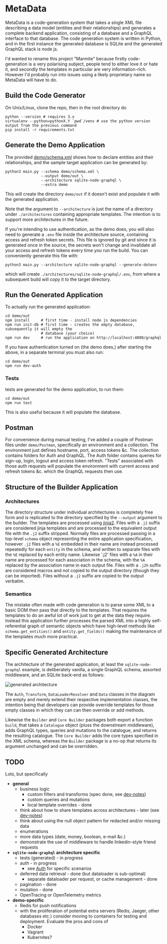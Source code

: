 # MetaData

MetaData is a code-generation system that takes a single XML file describing a data model (entities
and their relationships) and generates a complete backend application, consisting of a database
and a GraphQL interface to that database. The code generation system is written in Python, and
in the first instance the generated database is SQLite and the generated GraphQL stack is node js.

I'd wanted to rename this project "Marmite" because firstly code-generation is a very polarising
subject, people tend to either love it or hate it, and secondly the templates in particular
are very information-rich. However I'd probably run into issues using a likely proprietary name
so MetaData will have to do.

## Build the Code Generator

On Unix/Linux, clone the repo, then in the root directory do

```commandline
python --version # requires 3.x
virtualenv --python=pythonX.Y `pwd`/venv # use the python version output from the previous command
pip install -r requirements.txt
```

## Generate the Demo Application

The provided [demo/schema.xml](demo/schema.xml) shows how to declare entities and their
relationships, and the sample target application can be generated by:

```commandline
python3 main.py --schema demo/schema.xml \
                --output demo/out \
                --architecture sqlite-node-graphql \
                --extra demo
```

This will create the directory `demo/out` if it doesn't exist and populate it with the generated
application.

Note that the argument to `--architecture` is just the name of a directory under `./architectures`
containing appropriate templates. The intention is to support more architectures in the future.

If you're intending to use authentication, as the demo does, you will also need to generate a `.env`
file inside the architecture source, containing access and refresh token secrets. This file is
ignored by git and since it is generated once in the source, the secrets won't change and
invalidate all your access and refresh tokens every time you run the build. You can conveniently
generate this file with:

```commandline
python3 main.py --architecture sqlite-node-graphql --generate-dotenv
```

which will create `./architectures/sqlite-node-graphql/.env`, from where a subsequent build will
copy it to the target directory.

## Run the Generated Application

To actually run the generated application:

```commandline
cd demo/out
npm install     # first time - install node js dependencies
npm run init-db # first time - creates the empty database, subsequently it will empty the
                # database (your choice)
npm run dev     # run the application on http://localhost:4000/graphql
```

If you have authentication turned on (the demo does,) after starting the above, in a separate
terminal you must also run:

```commandline
cd demo/out
npm run dev-auth
```

### Tests

tests are generated for the demo application, to run them:

```commandline
cd demo/out
npm run test
```

This is also useful because it will populate the database.

## Postman

For convenience during manual testing, I've added a couple of Postman files under `demo/Postman`,
specifically an environment
and a collection. The environment just defines hostname, port, access tokens &c. The collection
contains folders for Auth and GraphQL. The Auth folder contains queries for sign-up, login, logout
and access token refresh. "Tests" associated with those auth requests will populate the environment
with current access and refresh tokens &c. which the GraphQL requests then use.

## Structure of the Builder Application

### Architectures

The directory structure under individual architectures is completely free form and is replicated to
the directory specified by the `--output` argument to the builder. The templates are processed using
[jinja2](https://palletsprojects.com/p/jinja/). Files with a `.j2` suffix are considered jinja
templates and are processed to the equivalent output file with the `.j2` suffix stripped.
Normally files are processed passing in a top-level `schema` object representing the entire
application specification, however `.j2` files with a `%E` embedded in their name are instead
processed repeatedly for each `entity` in the schema, and written to separate files with the
`%E` replaced by each entity name. Likewise '.j2' files with a `%A` in their name are processed for
each
association in the schema, with the `%A` replaced by the association name in each output file.
Files with a `.j2h` suffix are considered macros and not copied to the output directory
(though they can be imported). Files without a `.j2` suffix are copied to the output verbatim.

### Semantics

The mistake often made with code generation is to parse some XML to a basic DOM then pass that
directly to the templates. That requires the templates to do an awful lot of work just to get at
the data they require. Instead this application further processes the parsed XML into a highly
self-referential graph of semantic objects which have high-level methods like
`schema.get_entities()` and `entity.get_fields()` making the maintenance of the templates much
more practical.

## Specific Generated Architecture

The architecture of the generated application, at least the `sqlite-node-graphql` example,
is deliberately vanilla, a single GraphQL schema, assorted middleware, and an SQLite back-end
as follows:

![generated architecture](MetaDataGeneratedArchitecture.png)

The `Auth`, `Transform`, `DataLoaderResolver` and `Data` classes in the diagram are empty and
merely extend their respective implementation classes, the intention being that developers can
provide override templates for those empty classes in which they can can then override or add methods.

Likewise the `Builder` and `Core Builder` packages both export a function `build`, that takes
a `Catalogue` object (pluss the downstream middleware), adds GraphQL types, queries and mutations
to the catalogue, and returns the resulting
catalogue. The `Core Builder` adds the core types specified in the XML schema, whereas the `Builder`
package is a no-op that returns its argument unchanged and can be overridden.

## TODO

Lots, but specifically

* **general**
  * business logic
    * custom filters and transforms (spec done, see [dev-notes](dev-notes.md))
    * custom queries and mutations
    * local template overrides - done
  * think about how to share templates across architectures - later (see [dev-notes](dev-notes.md))
  * think about using the null object pattern for redacted and/or missing data
  * enumerations
  * more data types (date, money, boolean, e-mail &c.)
  * demonstrate the use of middleware to handle linkedin-style friend requests
* **`sqlite-node-graphql` architecture specific**
  * tests (generated) - in progress
  * auth - in progress
    * see [Auth](auth.md) for specific scenarios
  * deferred data retrieval - done (but dataloader is sub-optimal)
    * separate dataloader per request, or cache management - done
  * pagination - done
  * mutation - done
  * OpenTracing or OpenTelemetry metrics
* **demo-specific**
  * Redis for push notifications
  * with the proliferation of potential extra servers (Redis, Jaeger, other databases etc.)
  consider moving to containers for testing and deployment. Evaluate the pros and cons of
    * Docker
    * Vagrant
    * Kubernites?